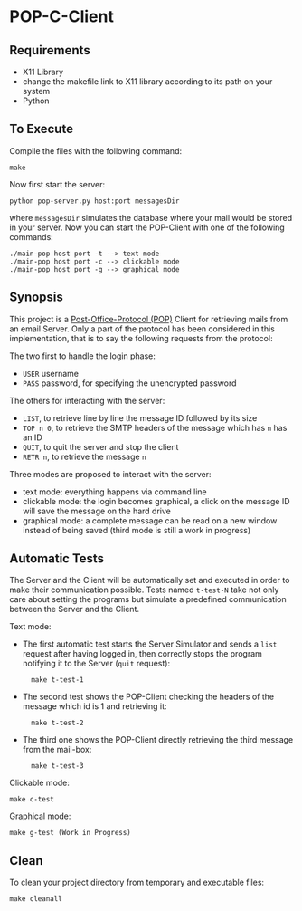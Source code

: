 # POP-C-Client

## Requirements

* X11 Library
* change the makefile link to X11 library according to its path on your system
* Python 

## To Execute

Compile the files with the following command:

	make
	
Now first start the server:

	python pop-server.py host:port messagesDir
	
where `messagesDir` simulates the database where your mail would be stored in your server. 
Now you can start the POP-Client with one of the following commands:

	./main-pop host port -t --> text mode
	./main-pop host port -c --> clickable mode
	./main-pop host port -g --> graphical mode 

## Synopsis

This project is a [Post-Office-Protocol (POP)](https://fr.wikipedia.org/wiki/Post_Office_Protocol) Client for retrieving mails from an email Server. Only a part of the protocol has been considered in this implementation, that is to say the following requests from the protocol:

The two first to handle the login phase:
* `USER` username
* `PASS` password, for specifying the unencrypted password

The others for interacting with the server:
* `LIST`, to retrieve line by line the message ID followed by its size
* `TOP n 0`, to retrieve the SMTP headers of the message which has `n` has an ID
* `QUIT`, to quit the server and stop the client
* `RETR n`, to retrieve the message `n`

Three modes are proposed to interact with the server:
* text mode: everything happens via command line
* clickable mode: the login becomes graphical, a click on the message ID will save the message on the hard drive
* graphical mode: a complete message can be read on a new window instead of being saved (third mode is still a work in progress)

## Automatic Tests

The Server and the Client will be automatically set and executed in order to make their communication possible.
Tests named `t-test-N` take not only care about setting the programs but simulate a predefined communication between the Server and the Client.

Text mode: 

* The first automatic test starts the Server Simulator and sends a `list` request after having logged in, then correctly stops the program notifying it to the Server (`quit` request):

		make t-test-1 

* The second test shows the POP-Client checking the headers of the message which id is 1 and retrieving it:

		make t-test-2
	
* The third one shows the POP-Client directly retrieving the third message from the mail-box:

		make t-test-3

Clickable mode:

	make c-test

Graphical mode:

	make g-test (Work in Progress)


## Clean

To clean your project directory from temporary and executable files:

	make cleanall
